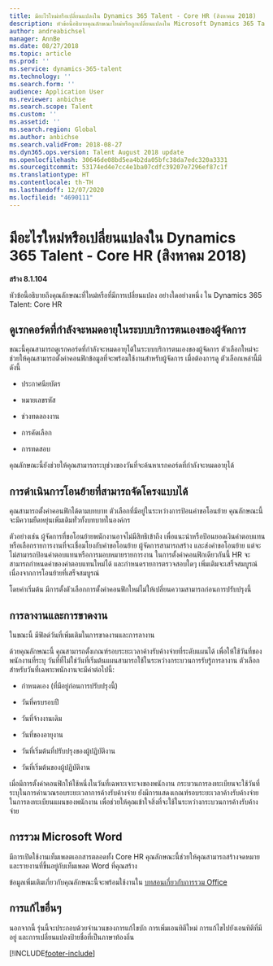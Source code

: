 ```yaml
---
title: มีอะไรใหม่หรือเปลี่ยนแปลงใน Dynamics 365 Talent - Core HR (สิงหาคม 2018)
description: หัวข้อนี้อธิบายคุณลักษณะใหม่หรือถูกเปลี่ยนแปลงใน Microsoft Dynamics 365 Talent - Core HR
author: andreabichsel
manager: AnnBe
ms.date: 08/27/2018
ms.topic: article
ms.prod: ''
ms.service: dynamics-365-talent
ms.technology: ''
ms.search.form: ''
audience: Application User
ms.reviewer: anbichse
ms.search.scope: Talent
ms.custom: ''
ms.assetid: ''
ms.search.region: Global
ms.author: anbichse
ms.search.validFrom: 2018-08-27
ms.dyn365.ops.version: Talent August 2018 update
ms.openlocfilehash: 30646de08bd5ea4b2da05bfc38da7edc320a3331
ms.sourcegitcommit: 53174ed4e7cc4e1ba07cdfc39207e7296ef87c1f
ms.translationtype: HT
ms.contentlocale: th-TH
ms.lasthandoff: 12/07/2020
ms.locfileid: "4690111"
---
```

# <a name="whats-new-or-changed-in-dynamics-365-talent---core-hr-august-2018"></a>มีอะไรใหม่หรือเปลี่ยนแปลงใน Dynamics 365 Talent - Core HR (สิงหาคม 2018)

**สร้าง 8.1.104**

หัวข้อนี้อธิบายถึงคุณลักษณะที่ใหม่หรือที่มีการเปลี่ยนแปลง อย่างใดอย่างหนึ่ง ใน Dynamics 365 Talent: Core HR

## <a name="view-expiring-records-in-manager-self-service"></a>ดูเรกคอร์ดที่กำลังจะหมดอายุในระบบบริการตนเองของผู้จัดการ

ขณะนี้คุณสามารถดูเรกคอร์ดที่กำลังจะหมดอายุได้ในระบบบริการตนเองของผู้จัดการ ตัวเลือกใหม่จะช่วยให้คุณสามารถตั้งค่าคอนฟิกข้อมูลที่จะพร้อมใช้งานสำหรับผู้จัดการ เมื่อต้องการดู ตัวเลือกเหล่านี้มีดังนี้

-   ประกาศนียบัตร

-   หมายเลขรหัส

-   ช่วงทดลองงาน

-   การคัดเลือก

-   การทดสอบ

คุณลักษณะนี้ยังช่วยให้คุณสามารถระบุช่วงของวันที่จะค้นหาเรกคอร์ดที่กำลังจะหมดอายุได้

## <a name="configurable-transfer-actions"></a>การดำเนินการโอนย้ายที่สามารถจัดโครงแบบได้

คุณสามารถตั้งค่าคอนฟิกได้ตามบทบาท ตัวเลือกที่มีอยู่ในระหว่างการป้อนคำขอโอนย้าย คุณลักษณะนี้จะมีความยืดหยุ่นเพิ่มเติมทั่วทั้งบทบาทในองค์กร

ตัวอย่างเช่น ผู้จัดการที่ขอโอนย้ายพนักงานอาจไม่มีสิทธิเข้าถึง เพื่อแนะนำหรือป้อนยอดเงินค่าตอบแทน หรือเลือกรายการงานที่จะเชื่อมโยงกับคำขอโอนย้าย ผู้จัดการสามารถสร้าง และส่งคำขอโอนย้าย แต่จะไม่สามารถป้อนค่าตอบแทนหรือการมอบหมายรายการงาน ในการตั้งค่าคอนฟิกเดียวกันนี้ HR จะสามารถกำหนดค่าของค่าตอบแทนใหม่ได้ และกำหนดรายการตรวจสอบใดๆ เพิ่มเติมจะเสร็จสมบูรณ์เนื่องจากการโอนย้ายที่เสร็จสมบูรณ์

โดยค่าเริ่มต้น มีการตั้งตัวเลือกการตั้งค่าคอนฟิกใหม่ไม่ให้เปลี่ยนความสามารถก่อนการปรับปรุงนี้

## <a name="leave-and-absence"></a>การลางานและการขาดงาน

ในขณะนี้ มีฟิลด์วันที่เพิ่มเติมในการขาดงานและการลางาน

ด้วยคุณลักษณะนี้ คุณสามารถตั้งเกณฑ์รอบระยะเวลาค้างรับค้างจ่ายที่ระดับแผนได้ เพื่อให้ใช้วันที่ของพนักงานที่ระบุ วันที่ที่ไม่ใช่วันที่เริ่มต้นแผนสามารถใช้ในระหว่างกระบวนการรับรู้การลางาน ตัวเลือกสำหรับวันที่เฉพาะพนักงานจะมีค่าต่อไปนี้:

-   กำหนดเอง (ที่มีอยู่ก่อนการปรับปรุงนี้)

-   วันที่ครบรอบปี

-   วันที่จ้างงานเดิม

-   วันที่ของอายุงาน

-   วันที่เริ่มต้นที่ปรับปรุงของผู้ปฏิบัติงาน

-   วันที่เริ่มต้นของผู้ปฏิบัติงาน

เมื่อมีการตั้งค่าคอนฟิกให้ใช้หนึ่งในวันที่เฉพาะเจาะจงของพนักงาน กระบวนการลงทะเบียนจะใช้วันที่ระบุในการคำนวณรอบระยะเวลาการค้างรับค้างจ่าย ยังมีการแสดงเกณฑ์รอบระยะเวลาค้างรับค้างจ่ายในการลงทะเบียนแผนของพนักงาน เพื่อช่วยให้คุณเข้าใจสิ่งที่จะใช้ในระหว่างกระบวนการค้างรับค้างจ่าย

## <a name="microsoft-word-integration"></a>การรวม Microsoft Word

มีการเปิดใช้งานเท็มเพลตเอกสารตลอดทั้ง Core HR คุณลักษณะนี้ช่วยให้คุณสามารถสร้างจดหมายและรายงานที่ขึ้นอยู่กับเท็มเพลต Word ที่คุณสร้าง

ข้อมูลเพิ่มเติมเกี่ยวกับคุณลักษณะนี้จะพร้อมใช้งานใน [บทสอนเกี่ยวกับการรวม Office](https://docs.microsoft.com/dynamics365/unified-operations/dev-itpro/office-integration/office-integration-tutorial?toc=/dynamics365/unified-operations/talent/toc.json)


## <a name="other-fixes"></a>การแก้ไขอื่นๆ

นอกจากนี้ รุ่นนี้จะประกอบด้วยจำนวนของการแก้ไขบัก การเพิ่มเอนทิตีใหม่ การแก้ไขไปยังเอนทิตีที่มีอยู่ และการเปลี่ยนแปลงป้ายชื่อที่เป็นภาษาท้องถิ่น


[!INCLUDE[footer-include](../includes/footer-banner.md)]